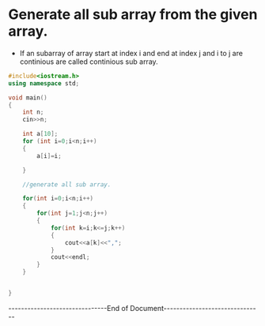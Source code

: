 # Generate all sub array from the given array.

* If an subarray of array start at index i and end at index j and i to j are continious are called continious sub array.

```c++
#include<iostream.h>
using namespace std;

void main()
{
    int n;
    cin>>n;

    int a[10];
    for (int i=0;i<n;i++)
    {
        a[i]=i;

    }

    //generate all sub array.

    for(int i=0;i<n;i++)
    {
        for(int j=1;j<n;j++)
        {
            for(int k=i;k<=j;k++)
            {
                cout<<a[k]<<",";
            }
            cout<<endl;
        }
    }


}

```




-------------------------------End of Document-------------------------------